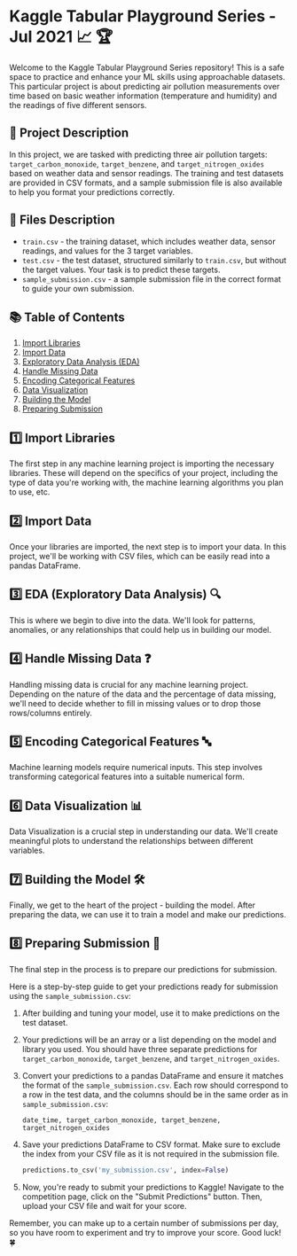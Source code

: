 # Kaggle Tabular Playground Series - Jul 2021 :chart_with_upwards_trend: :trophy:

Welcome to the Kaggle Tabular Playground Series repository! This is a safe space to practice and enhance your ML skills using approachable datasets. This particular project is about predicting air pollution measurements over time based on basic weather information (temperature and humidity) and the readings of five different sensors. 

## 📝 Project Description 

In this project, we are tasked with predicting three air pollution targets: `target_carbon_monoxide`, `target_benzene`, and `target_nitrogen_oxides` based on weather data and sensor readings. The training and test datasets are provided in CSV formats, and a sample submission file is also available to help you format your predictions correctly.

## 📂 Files Description

- `train.csv` - the training dataset, which includes weather data, sensor readings, and values for the 3 target variables.
- `test.csv` - the test dataset, structured similarly to `train.csv`, but without the target values. Your task is to predict these targets.
- `sample_submission.csv` - a sample submission file in the correct format to guide your own submission.

## 📚 Table of Contents

1. [Import Libraries](#import-libraries)
2. [Import Data](#import-data)
3. [Exploratory Data Analysis (EDA)](#eda)
4. [Handle Missing Data](#handle-missing-data)
5. [Encoding Categorical Features](#encoding-categorical-features)
6. [Data Visualization](#data-visualization)
7. [Building the Model](#building-the-model)
8. [Preparing Submission](#eight-preparing-submission-incoming_envelope)

## :one: Import Libraries 

The first step in any machine learning project is importing the necessary libraries. These will depend on the specifics of your project, including the type of data you're working with, the machine learning algorithms you plan to use, etc.

## :two: Import Data 

Once your libraries are imported, the next step is to import your data. In this project, we'll be working with CSV files, which can be easily read into a pandas DataFrame.

## :three: EDA (Exploratory Data Analysis) :mag:

This is where we begin to dive into the data. We'll look for patterns, anomalies, or any relationships that could help us in building our model.

## :four: Handle Missing Data :question:

Handling missing data is crucial for any machine learning project. Depending on the nature of the data and the percentage of data missing, we'll need to decide whether to fill in missing values or to drop those rows/columns entirely.

## :five: Encoding Categorical Features :abc:

Machine learning models require numerical inputs. This step involves transforming categorical features into a suitable numerical form.

## :six: Data Visualization :bar_chart:

Data Visualization is a crucial step in understanding our data. We'll create meaningful plots to understand the relationships between different variables.

## :seven: Building the Model :hammer_and_wrench:

Finally, we get to the heart of the project - building the model. After preparing the data, we can use it to train a model and make our predictions.

## :eight: Preparing Submission :incoming_envelope:

The final step in the process is to prepare our predictions for submission.

Here is a step-by-step guide to get your predictions ready for submission using the `sample_submission.csv`:

1. After building and tuning your model, use it to make predictions on the test dataset.

2. Your predictions will be an array or a list depending on the model and library you used. You should have three separate predictions for `target_carbon_monoxide`, `target_benzene`, and `target_nitrogen_oxides`.

3. Convert your predictions to a pandas DataFrame and ensure it matches the format of the `sample_submission.csv`. Each row should correspond to a row in the test data, and the columns should be in the same order as in `sample_submission.csv`:
    ```
    date_time, target_carbon_monoxide, target_benzene, target_nitrogen_oxides
    ```

4. Save your predictions DataFrame to CSV format. Make sure to exclude the index from your CSV file as it is not required in the submission file.
    ```python
    predictions.to_csv('my_submission.csv', index=False)
    ```
    
5. Now, you're ready to submit your predictions to Kaggle! Navigate to the competition page, click on the "Submit Predictions" button. Then, upload your CSV file and wait for your score.

Remember, you can make up to a certain number of submissions per day, so you have room to experiment and try to improve your score. Good luck! :four_leaf_clover:

